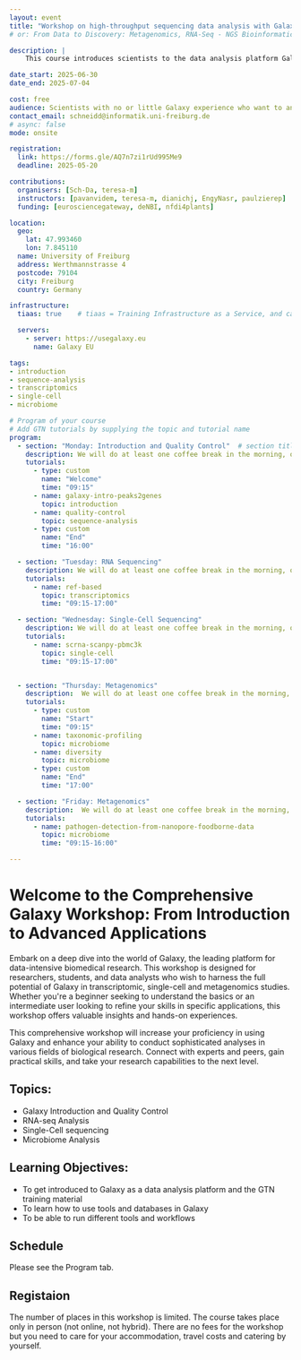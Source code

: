 ```yaml
---
layout: event
title: "Workshop on high-throughput sequencing data analysis with Galaxy"
# or: From Data to Discovery: Metagenomics, RNA-Seq - NGS Bioinformatics with Galaxy

description: |
    This course introduces scientists to the data analysis platform Galaxy. The course is a beginner course; no programming skills are required.

date_start: 2025-06-30
date_end: 2025-07-04

cost: free
audience: Scientists with no or little Galaxy experience who want to analyse sequencing data.
contact_email: schneidd@informatik.uni-freiburg.de
# async: false
mode: onsite

registration:
  link: https://forms.gle/AQ7n7zi1rUd995Me9
  deadline: 2025-05-20

contributions:
  organisers: [Sch-Da, teresa-m]
  instructors: [pavanvidem, teresa-m, dianichj, EngyNasr, paulzierep]
  funding: [eurosciencegateway, deNBI, nfdi4plants]

location:
  geo:
    lat: 47.993460
    lon: 7.845110
  name: University of Freiburg
  address: Werthmannstrasse 4
  postcode: 79104
  city: Freiburg
  country: Germany

infrastructure:
  tiaas: true    # tiaas = Training Infrastructure as a Service, and can be requested (for free) from all major Galaxies

  servers:
    - server: https://usegalaxy.eu
      name: Galaxy EU

tags:
- introduction
- sequence-analysis
- transcriptomics
- single-cell
- microbiome

# Program of your course
# Add GTN tutorials by supplying the topic and tutorial name
program:
  - section: "Monday: Introduction and Quality Control"  # section title is optional
    description: We will do at least one coffee break in the morning, one in the afternoon, and 1h lunch break around noon.
    tutorials:
      - type: custom
        name: "Welcome"
        time: "09:15"
      - name: galaxy-intro-peaks2genes
        topic: introduction
      - name: quality-control
        topic: sequence-analysis
      - type: custom
        name: "End"
        time: "16:00"

  - section: "Tuesday: RNA Sequencing"
    description: We will do at least one coffee break in the morning, one in the afternoon, and 1h lunch break around noon.
    tutorials:
      - name: ref-based
        topic: transcriptomics
        time: "09:15-17:00"

  - section: "Wednesday: Single-Cell Sequencing"
    description: We will do at least one coffee break in the morning, one in the afternoon, and 1h lunch break around noon.
    tutorials:
      - name: scrna-scanpy-pbmc3k
        topic: single-cell
        time: "09:15-17:00"


  - section: "Thursday: Metagenomics"
    description:  We will do at least one coffee break in the morning, one in the afternoon, and 1h lunch break around noon.
    tutorials:
      - type: custom
        name: "Start"
        time: "09:15"
      - name: taxonomic-profiling
        topic: microbiome
      - name: diversity
        topic: microbiome
      - type: custom
        name: "End"
        time: "17:00"

  - section: "Friday: Metagenomics"
    description:  We will do at least one coffee break in the morning, one in the afternoon, and 1h lunch break around noon.
    tutorials:
      - name: pathogen-detection-from-nanopore-foodborne-data
        topic: microbiome
        time: "09:15-16:00"

---
```

# Welcome to the Comprehensive Galaxy Workshop: From Introduction to Advanced Applications

Embark on a deep dive into the world of Galaxy, the leading platform for data-intensive biomedical research. This workshop is designed for researchers, students, and data analysts who wish to
harness the full potential of Galaxy in transcriptomic, single-cell and metagenomics studies. Whether you're a beginner seeking to understand the basics or an intermediate user looking to refine your skills in specific applications,
this workshop offers valuable insights and hands-on experiences.

This comprehensive workshop will increase your proficiency in using Galaxy and enhance your ability to conduct sophisticated analyses in various fields of biological research.
Connect with experts and peers, gain practical skills, and take your research capabilities to the next level.

## Topics:

- Galaxy Introduction and Quality Control
- RNA-seq Analysis
- Single-Cell sequencing
- Microbiome Analysis

## Learning Objectives:

- To get introduced to Galaxy as a data analysis platform and the GTN training material
- To learn how to use tools and databases in Galaxy
- To be able to run different tools and workflows

## Schedule

Please see the Program tab.

## Registaion

The number of places in this workshop is limited. The course takes place only in person (not online, not hybrid). There are no fees for the workshop but you need to care for your accommodation, travel costs and catering by yourself.


